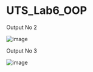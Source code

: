 # UTS_Lab6_OOP

Output No 2

![image](https://github.com/Fadhilsrg/UTS_Lab6_OOP/assets/115153818/95aedb09-bd6e-485f-9e67-ada237afa8b6)

Output No 3

![image](https://github.com/Fadhilsrg/UTS_Lab6_OOP/assets/115153818/be5b8a8f-a678-45ac-bd60-3aed391e3d69)
